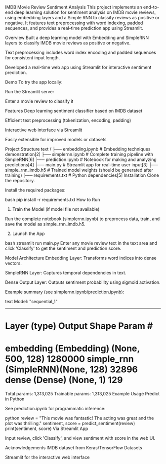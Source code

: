 IMDB Movie Review Sentiment Analysis
This project implements an end-to-end deep learning solution for sentiment analysis on IMDB movie reviews, using embedding layers and a Simple RNN to classify reviews as positive or negative. It features text preprocessing with word indexing, padded sequences, and provides a real-time prediction app using Streamlit.



Overview
Built a deep learning model with Embedding and SimpleRNN layers to classify IMDB movie reviews as positive or negative.

Text preprocessing includes word index encoding and padded sequences for consistent input length.

Developed a real-time web app using Streamlit for interactive sentiment prediction.

Demo
To try the app locally:

Run the Streamlit server

Enter a movie review to classify it

Features
Deep learning sentiment classifier based on IMDB dataset

Efficient text preprocessing (tokenization, encoding, padding)

Interactive web interface via Streamlit

Easily extensible for improved models or datasets

Project Structure
text
/
├── embedding.ipynb       # Embedding techniques demonstration[2]
├── simplernn.ipynb       # Complete training pipeline with SimpleRNN[6]
├── prediction.ipynb      # Notebook for making and analyzing predictions[4]
├── main.py               # Streamlit app for real-time user input[3]
├── simple_rnn_imdb.h5    # Trained model weights (should be generated after training)
├── requirements.txt      # Python dependencies[5]
Installation
Clone the repository.

Install the required packages:

bash
pip install -r requirements.txt
How to Run
1. Train the Model (if model file not available)

Run the complete notebook (simplernn.ipynb) to preprocess data, train, and save the model as simple_rnn_imdb.h5.

2. Launch the App

bash
streamlit run main.py
Enter any movie review text in the text area and click 'Classify' to get the sentiment and prediction score.

Model Architecture
Embedding Layer: Transforms word indices into dense vectors.

SimpleRNN Layer: Captures temporal dependencies in text.

Dense Output Layer: Outputs sentiment probability using sigmoid activation.

Example summary (see simplernn.ipynb/prediction.ipynb):

text
Model: "sequential_1"
_________________________________________________________________
 Layer (type)         Output Shape      Param #
=================================================================
 embedding (Embedding)  (None, 500, 128)   1280000
 simple_rnn (SimpleRNN)(None, 128)        32896
 dense (Dense)           (None, 1)              129
=================================================================
Total params: 1,313,025
Trainable params: 1,313,025
Example Usage
Predict in Python

See prediction.ipynb for programmatic inference:

python
review = "This movie was fantastic! The acting was great and the plot was thrilling."
sentiment, score = predict_sentiment(review)
print(sentiment, score)
Via Streamlit App

Input review, click 'Classify', and view sentiment with score in the web UI.

Acknowledgements
IMDB dataset from Keras/TensorFlow Datasets

Streamlit for the interactive web interface
